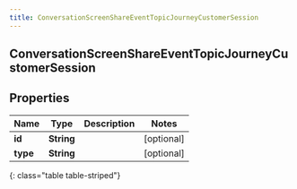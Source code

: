 ```yaml
---
title: ConversationScreenShareEventTopicJourneyCustomerSession
---
```

## ConversationScreenShareEventTopicJourneyCustomerSession


## Properties

| Name | Type | Description | Notes |
| ------------ | ------------- | ------------- | ------------- |
| **id** | **String** |  |  [optional] |
| **type** | **String** |  |  [optional] |
{: class="table table-striped"}



